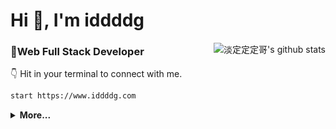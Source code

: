 <h1>Hi 👋, I'm iddddg</h1>


<img src="https://github-readme-stats.vercel.app/api?username=iddddg" alt="淡定定定哥's github stats" align="right" />

### 💼**Web Full Stack Developer**

👇 Hit in your terminal to connect with me.
```bash
start https://www.iddddg.com
```

<details>
<summary><b>More...</b></summary>

## 😎 A little more about me...  

```go
iddddg := &Info {
    Name: "iddddg",
    Age: 24,
    Work: "Web Full Stack Developer",
    Email: "iddddg@qq.com",
    Website: "https://www.iddddg.com",
    Location: "Nanjing, China"
}
```

## ⚡ Technologies

Let me think
</details>
